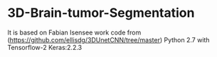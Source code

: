 # 3D-Brain-tumor-Segmentation
It is based on Fabian Isensee work code from (https://github.com/ellisdg/3DUnetCNN/tree/master)
Python 2.7 with Tensorflow-2
Keras:2.2.3

